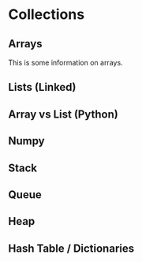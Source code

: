 # Collections



## Arrays
This is some information on arrays.

## Lists (Linked)

## Array vs List (Python)

## Numpy

## Stack

## Queue

## Heap

## Hash Table / Dictionaries
